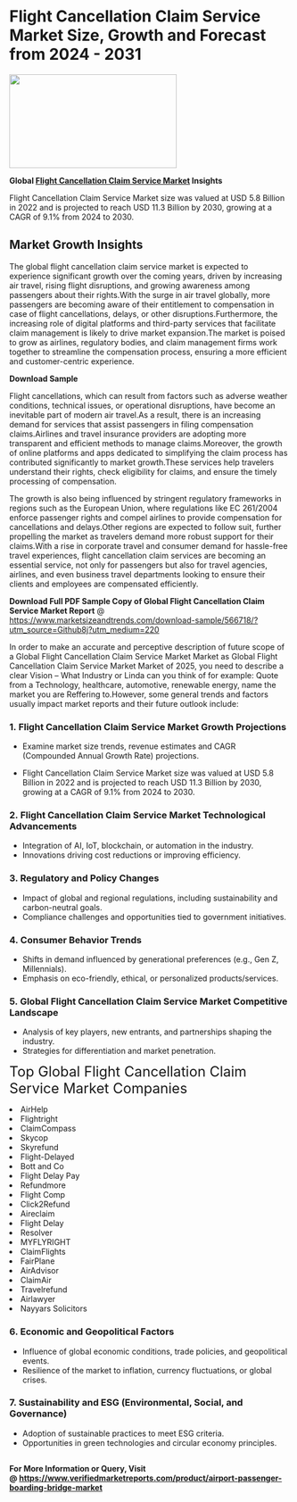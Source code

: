 <H1>Flight Cancellation Claim Service Market Size, Growth and Forecast from 2024 - 2031</H1><img class="aligncenter size-medium wp-image-584254" src="https://thirdeyenews.in/wp-content/uploads/2024/09/Global-Market-Research-300x168.jpeg" alt="" width="300" height="168" /><p><strong>Global&nbsp;<a href="https://www.marketsizeandtrends.com/download-sample/566718/?utm_source=Github8j?utm_medium=220">Flight Cancellation Claim Service Market</a> Insights</strong></p><p>Flight Cancellation Claim Service Market size was valued at USD 5.8 Billion in 2022 and is projected to reach USD 11.3 Billion by 2030, growing at a CAGR of 9.1% from 2024 to 2030.</p><p><h2>Market Growth Insights</h2> <p>The global flight cancellation claim service market is expected to experience significant growth over the coming years, driven by increasing air travel, rising flight disruptions, and growing awareness among passengers about their rights.With the surge in air travel globally, more passengers are becoming aware of their entitlement to compensation in case of flight cancellations, delays, or other disruptions.Furthermore, the increasing role of digital platforms and third-party services that facilitate claim management is likely to drive market expansion.The market is poised to grow as airlines, regulatory bodies, and claim management firms work together to streamline the compensation process, ensuring a more efficient and customer-centric experience.</p> <p><strong>Download Sample</strong></p> <p>Flight cancellations, which can result from factors such as adverse weather conditions, technical issues, or operational disruptions, have become an inevitable part of modern air travel.As a result, there is an increasing demand for services that assist passengers in filing compensation claims.Airlines and travel insurance providers are adopting more transparent and efficient methods to manage claims.Moreover, the growth of online platforms and apps dedicated to simplifying the claim process has contributed significantly to market growth.These services help travelers understand their rights, check eligibility for claims, and ensure the timely processing of compensation.</p> <p>The growth is also being influenced by stringent regulatory frameworks in regions such as the European Union, where regulations like EC 261/2004 enforce passenger rights and compel airlines to provide compensation for cancellations and delays.Other regions are expected to follow suit, further propelling the market as travelers demand more robust support for their claims.With a rise in corporate travel and consumer demand for hassle-free travel experiences, flight cancellation claim services are becoming an essential service, not only for passengers but also for travel agencies, airlines, and even business travel departments looking to ensure their clients and employees are compensated efficiently.</p> <p><span class=""><strong>Download Full PDF Sample Copy of Global Flight Cancellation Claim Service Market Report</strong> @ <a href="https://www.marketsizeandtrends.com/download-sample/566718/?utm_source=Github8j?utm_medium=220" target="_blank">https://www.marketsizeandtrends.com/download-sample/566718/?utm_source=Github8j?utm_medium=220</a></span></p><p>In order to make an accurate and perceptive description of future scope of a Global&nbsp;Flight Cancellation Claim Service Market Market as Global&nbsp;Flight Cancellation Claim Service Market Market of 2025, you need to describe a clear Vision &ndash; What Industry or Linda can you think of for example: Quote from a Technology, healthcare, automotive, renewable energy, name the market you are Reffering to.However, some general trends and factors usually impact market reports and their future outlook include:</p><h3>1.&nbsp;<strong>Flight Cancellation Claim Service Market Growth Projections</strong></h3><ul><li>Examine market size trends, revenue estimates and CAGR (Compounded Annual Growth Rate) projections.</li><li><p>Flight Cancellation Claim Service Market size was valued at USD 5.8 Billion in 2022 and is projected to reach USD 11.3 Billion by 2030, growing at a CAGR of 9.1% from 2024 to 2030.</p></li></ul><h3>2.&nbsp;<strong>Flight Cancellation Claim Service Market Technological Advancements</strong></h3><ul><li>Integration of AI, IoT, blockchain, or automation in the industry.</li><li>Innovations driving cost reductions or improving efficiency.</li></ul><h3>3.&nbsp;<strong>Regulatory and Policy Changes</strong></h3><ul><li>Impact of global and regional regulations, including sustainability and carbon-neutral goals.</li><li>Compliance challenges and opportunities tied to government initiatives.</li></ul><h3>4.&nbsp;<strong>Consumer Behavior Trends</strong></h3><ul><li>Shifts in demand influenced by generational preferences (e.g., Gen Z, Millennials).</li><li>Emphasis on eco-friendly, ethical, or personalized products/services.</li></ul><h3>5.&nbsp;<strong>Global Flight Cancellation Claim Service Market Competitive Landscape</strong></h3><ul><li>Analysis of key players, new entrants, and partnerships shaping the industry.</li><li>Strategies for differentiation and market penetration.</li></ul><p data-pm-slice="1 1 []"><span style="color: inherit; font-family: inherit; font-size: 25px;">Top Global Flight Cancellation Claim Service Market Companies</span></p><div class="" data-test-id=""><p><li>AirHelp</li><li> Flightright</li><li> ClaimCompass</li><li> Skycop</li><li> Skyrefund</li><li> Flight-Delayed</li><li> Bott and Co</li><li> Flight Delay Pay</li><li> Refundmore</li><li> Flight Comp</li><li> Click2Refund</li><li> Aireclaim</li><li> Flight Delay</li><li> Resolver</li><li> MYFLYRIGHT</li><li> ClaimFlights</li><li> FairPlane</li><li> AirAdvisor</li><li> ClaimAir</li><li> Travelrefund</li><li> Airlawyer</li><li> Nayyars Solicitors</li></p></div><h3>6.&nbsp;<strong>Economic and Geopolitical Factors</strong></h3><ul><li>Influence of global economic conditions, trade policies, and geopolitical events.</li><li>Resilience of the market to inflation, currency fluctuations, or global crises.</li></ul><h3>7.&nbsp;<strong>Sustainability and ESG (Environmental, Social, and Governance)</strong></h3><ul><li>Adoption of sustainable practices to meet ESG criteria.</li><li>Opportunities in green technologies and circular economy principles.</li></ul><h2><strong style="font-size: 14px;">For More Information or Query, Visit @&nbsp;</strong><a style="background-color: #ffffff; font-size: 14px;" href="https://www.marketsizeandtrends.com/report/flight-cancellation-claim-service-market/" target="_blank">https://www.verifiedmarketreports.com/product/airport-passenger-boarding-bridge-market</a></h2>